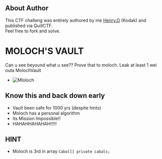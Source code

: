 ## About Author
This CTF challeng was entirely authored by me [Henry.O](https://twitter.com/Kodak_Rome) (Kodak) and published via QuillCTF.  
Feel free to fork and solve.
# MOLOCH'S VAULT
Can u see beyound what u see?? Prove that to moloch. Leak at least 1 wei outa MolochVault

- ![Mloloch](https://media.giphy.com/media/Lr9Y5rWFIpcsTSodLj/giphy.gif)

## Know this and back down early
- Vault been safe for 1000 yrs (despite hints)
- Moloch has a personal algorithm
- Its Mission Impossible!!
- HAHAHHAHAHAH!!!!!

## HINT
- Moloch is 3rd in array `Cabal[] private cabals;`
